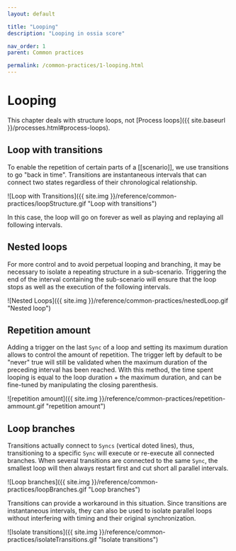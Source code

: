 ```yaml
---
layout: default

title: "Looping"
description: "Looping in ossia score"

nav_order: 1
parent: Common practices

permalink: /common-practices/1-looping.html
---
```


# Looping

This chapter deals with structure loops, not [Process loops]({{ site.baseurl }}/processes.html#process-loops).

## Loop with transitions

To enable the repetition of certain parts of a [[scenario]], we use transitions to go "back in time". Transitions are instantaneous intervals that can connect two states regardless of their chronological relationship.

![Loop with Transitions]({{ site.img }}/reference/common-practices/loopStructure.gif "Loop with transitions")

In this case, the loop will go on forever as well as playing and replaying all following intervals.

## Nested loops

For more control and to avoid perpetual looping and branching, it may be necessary to isolate a repeating structure in a sub-scenario. Triggering the end of the interval containing the sub-scenario will ensure that the loop stops as well as the execution of the following intervals.

![Nested Loops]({{ site.img }}/reference/common-practices/nestedLoop.gif "Nested loop")

## Repetition amount

Adding a trigger on the last `Sync` of a loop and setting its maximum duration allows to control the amount of repetition. The trigger left by default to be "never" true will still be validated when the maximum duration of the preceding interval has been reached. With this method, the time spent looping is equal to the loop duration + the maximum duration, and can be fine-tuned by manipulating the closing parenthesis.

![repetition amount]({{ site.img }}/reference/common-practices/repetition-ammount.gif "repetition amount")

## Loop branches

Transitions actually connect to `Syncs` (vertical doted lines), thus, transitioning to a specific `Sync` will execute or re-execute all connected branches. When several transitions are connected to the same `Sync`, the smallest loop will then always restart first and cut short all parallel intervals.

![Loop branches]({{ site.img }}/reference/common-practices/loopBranches.gif "Loop branches")

Transitions can provide a workaround in this situation. Since transitions are instantaneous intervals, they can also be used to isolate parallel loops without interfering with timing and their original synchronization.

![Isolate transitions]({{ site.img }}/reference/common-practices/isolateTransitions.gif "Isolate transitions")
